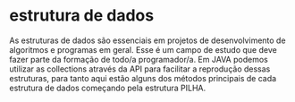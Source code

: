 # estrutura de dados 
As estruturas de dados são essenciais em projetos de desenvolvimento de algoritmos e programas em geral. 
Esse é um campo de estudo que deve fazer parte da formação de todo/a programador/a.
Em JAVA podemos utilizar as collections através da API para facilitar a reprodução dessas estruturas, para tanto aqui estão alguns dos métodos principais
de cada estrutura de dados começando pela estrutura PILHA.
